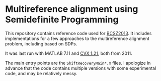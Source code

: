 # Multireference alignment using Semidefinite Programming

This repository contains reference code used for [BCSZ2013](https://arxiv.org/pdf/1308.5256.pdf).
It includes implementations for a few approaches to the multireference alignment
problem, including based on SDPs.

It was last run with MATLAB 7.11 and [CVX 1.21](http://cvxr.com/cvx/), both from 2011.

The main entry points are the `ShiftRecoveryMain*.m` files. I apologize in advance that
the code contains multiple versions with some experimental code, and may be relatively
messy.
